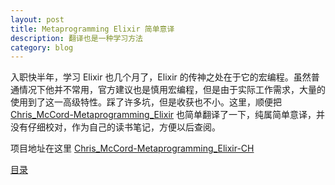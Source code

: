 ```yaml
---
layout: post
title: Metaprogramming Elixir 简单意译
description: 翻译也是一种学习方法
category: blog
---
```


入职快半年，学习 Elixir 也几个月了，Elixir 的传神之处在于它的宏编程。虽然普通情况下他并不常用，官方建议也是慎用宏编程，但是由于实际工作需求，大量的使用到了这一高级特性。踩了许多坑，但是收获也不小。这里，顺便把 [Chris_McCord-Metaprogramming_Elixir](https://book.douban.com/subject/26318250/) 也简单翻译了一下，纯属简单意译，并没有仔细校对，作为自己的读书笔记，方便以后查阅。

项目地址在这里 [Chris_McCord-Metaprogramming_Elixir-CH](https://github.com/dantangfan/Chris_McCord-Metaprogramming_Elixir-CH)


[目录](https://github.com/dantangfan/Chris_McCord-Metaprogramming_Elixir-CH/blob/master/SECTION.md)
